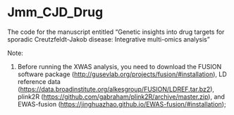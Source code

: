 # Jmm_CJD_Drug
The code for the manuscript entitled “Genetic insights into drug targets for sporadic Creutzfeldt-Jakob disease: Integrative multi-omics analysis” 

Note:
1. Before running the XWAS analysis, you need to download the FUSION software package (http://gusevlab.org/projects/fusion/#installation), LD reference data (https://data.broadinstitute.org/alkesgroup/FUSION/LDREF.tar.bz2), plink2R (https://github.com/gabraham/plink2R/archive/master.zip), and EWAS-fusion (https://jinghuazhao.github.io/EWAS-fusion/#installation);

